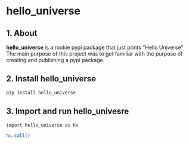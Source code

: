 # hello_universe

## 1. About
<b>hello_universe</b> is a rookie pypi package that just prints "Hello Universe"  
The main purpose of this project was to get familiar with the purpose of creating and publishing a pypi package.

## 2. Install hello_universe
```sh 
pip install hello_universe
```

## 3. Import and run hello_univesre
```sh 
import hello_universe as hu

hu.call()
```